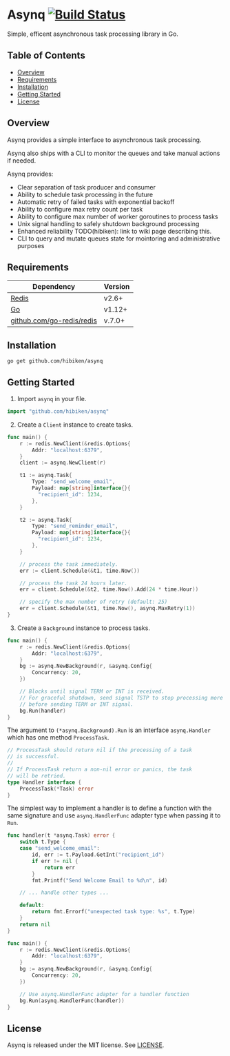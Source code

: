 # Asynq&nbsp;[![Build Status](https://travis-ci.com/hibiken/asynq.svg?token=paqzfpSkF4p23s5Ux39b&branch=master)](https://travis-ci.com/hibiken/asynq)

Simple, efficent asynchronous task processing library in Go.

## Table of Contents

- [Overview](#overview)
- [Requirements](#requirements)
- [Installation](#installation)
- [Getting Started](#getting-started)
- [License](#license)

## Overview

Asynq provides a simple interface to asynchronous task processing.

Asynq also ships with a CLI to monitor the queues and take manual actions if needed.

Asynq provides:

- Clear separation of task producer and consumer
- Ability to schedule task processing in the future
- Automatic retry of failed tasks with exponential backoff
- Ability to configure max retry count per task
- Ability to configure max number of worker goroutines to process tasks
- Unix signal handling to safely shutdown background processing
- Enhanced reliability TODO(hibiken): link to wiki page describing this.
- CLI to query and mutate queues state for mointoring and administrative purposes

## Requirements

| Dependency                                                     | Version |
| -------------------------------------------------------------- | ------- |
| [Redis](https://redis.io/)                                     | v2.6+   |
| [Go](https://golang.org/)                                      | v1.12+  |
| [github.com/go-redis/redis](https://github.com/go-redis/redis) | v.7.0+  |

## Installation

```
go get github.com/hibiken/asynq
```

## Getting Started

1. Import `asynq` in your file.

```go
import "github.com/hibiken/asynq"
```

2. Create a `Client` instance to create tasks.

```go
func main() {
    r := redis.NewClient(&redis.Options{
        Addr: "localhost:6379",
    }
    client := asynq.NewClient(r)

    t1 := asynq.Task{
        Type: "send_welcome_email",
        Payload: map[string]interface{}{
          "recipient_id": 1234,
        },
    }

    t2 := asynq.Task{
        Type: "send_reminder_email",
        Payload: map[string]interface{}{
          "recipient_id": 1234,
        },
    }

    // process the task immediately.
    err := client.Schedule(&t1, time.Now())

    // process the task 24 hours later.
    err = client.Schedule(&t2, time.Now().Add(24 * time.Hour))

    // specify the max number of retry (default: 25)
    err = client.Schedule(&t1, time.Now(), asynq.MaxRetry(1))
}
```

3. Create a `Background` instance to process tasks.

```go
func main() {
    r := redis.NewClient(&redis.Options{
        Addr: "localhost:6379",
    }
    bg := asynq.NewBackground(r, &asynq.Config{
        Concurrency: 20,
    })

    // Blocks until signal TERM or INT is received.
    // For graceful shutdown, send signal TSTP to stop processing more tasks
    // before sending TERM or INT signal.
    bg.Run(handler)
}
```

The argument to `(*asynq.Background).Run` is an interface `asynq.Handler` which has one method `ProcessTask`.

```go
// ProcessTask should return nil if the processing of a task
// is successful.
//
// If ProcessTask return a non-nil error or panics, the task
// will be retried.
type Handler interface {
    ProcessTask(*Task) error
}
```

The simplest way to implement a handler is to define a function with the same signature and use `asynq.HandlerFunc` adapter type when passing it to `Run`.

```go
func handler(t *asynq.Task) error {
    switch t.Type {
    case "send_welcome_email":
        id, err := t.Payload.GetInt("recipient_id")
        if err != nil {
            return err
        }
        fmt.Printf("Send Welcome Email to %d\n", id)

    // ... handle other types ...

    default:
        return fmt.Errorf("unexpected task type: %s", t.Type)
    }
    return nil
}

func main() {
    r := redis.NewClient(&redis.Options{
        Addr: "localhost:6379",
    }
    bg := asynq.NewBackground(r, &asynq.Config{
        Concurrency: 20,
    })

    // Use asynq.HandlerFunc adapter for a handler function
    bg.Run(asynq.HandlerFunc(handler))
}
```

## License

Asynq is released under the MIT license. See [LICENSE](https://github.com/hibiken/asynq/blob/master/LICENSE).
